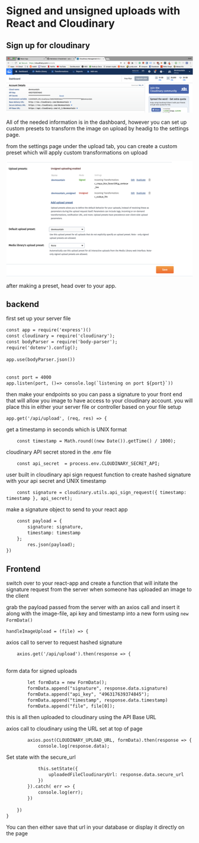 # Signed and unsigned uploads with React and Cloudinary

## Sign up for cloudinary


![alt text](./src/media/signup.png "sign up for cloudinary")

All of the needed information is in the dashboard, however you can set up custom presets to transform the image on upload by headig to the settings page.

from the settings page under the upload tab, you can create a custom preset which will apply custom transformations on upload

![alt text](./src/media/preset1.png "sign up for cloudinary")

after making a preset, head over to your app.

## backend
first set up your server file

```
const app = require('express')()
const cloudinary = require('cloudinary');
const bodyParser = require('body-parser');
require('dotenv').config();

app.use(bodyParser.json())


const port = 4000
app.listen(port, ()=> console.log(`listening on port ${port}`))
```

then make your endpoints so you can pass a signature to your front end that will allow you image to have access to your cloudinary account. you will place this in either your server file or controller based on your file setup

```
app.get('/api/upload', (req, res) => {

```

get a timestamp in seconds which is UNIX format
```
    const timestamp = Math.round((new Date()).getTime() / 1000);
```
cloudinary API secret stored in the .env file
```
    const api_secret  = process.env.CLOUDINARY_SECRET_API;
```
user built in cloudinary api sign request function to  create hashed signature with your api secret and UNIX timestamp
```
    const signature = cloudinary.utils.api_sign_request({ timestamp: timestamp }, api_secret);
```
make a signature object to send to your react app
```
    const payload = {
        signature: signature,
        timestamp: timestamp
    };
        res.json(payload);
})
```


## Frontend

switch over to your react-app and create a function that will initate the signature request from the server when someone has uploaded an image to the client

grab the payload passed from the server with an axios call and insert it along with the image-file, api key and timestamp into a new form using `new FormData()`

```
handleImageUpload = (file) => {
```
axios call to server to request hashed signature
```
    axios.get('/api/upload').then(response => {
        
 ```       
form data for signed uploads
```
        let formData = new FormData();
        formData.append("signature", response.data.signature)
        formData.append("api_key", "496317639374845");
        formData.append("timestamp", response.data.timestamp)
        formData.append("file", file[0]);
```

this is all then uploaded to cloudinary using the API Base URL


axios call to cloudinary using the URL set at top of page
```
        axios.post(CLOUDINARY_UPLOAD_URL, formData).then(response => {
            console.log(response.data);
```
Set state with the secure_url
```
            this.setState({
                uploadedFileCloudinaryUrl: response.data.secure_url
            })
        }).catch( err => {
            console.log(err);
        })
        
    })
}
```

You can then either save that url in your database or display it directly on the page


